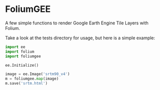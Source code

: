 # FoliumGEE

A few simple functions to render Google Earth Engine Tile Layers with Folium.

Take a look at the tests directory for usage, but here is a simple example:

```python
import ee
import folium
import foliumgee

ee.Initialize()

image = ee.Image('srtm90_v4')
m = foliumgee.map(image)
m.save('srtm.html')
```